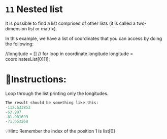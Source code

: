 
# `11` Nested list

It is possible to find a list comprised of other lists (it is called a two-dimension list or matrix).

In this example, we have a list of coordinates that you can access by doing the following:

//longitude = []
// for loop in coordinate longitude
longitude = coordinatesList[0][1];


# 📝Instructions:
Loop through the list printing only the longitudes.
```py
The result should be something like this:
-112.633853
-63.987
-81.901693
-71.653268
```

💡Hint:
Remember the index of the position 1 is list[0]